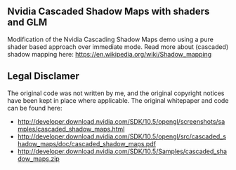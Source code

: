## Nvidia Cascaded Shadow Maps with shaders and GLM
Modification of the Nvidia Cascading Shadow Maps demo using a pure shader based approach over immediate mode. Read more about (cascaded) shadow mapping here: https://en.wikipedia.org/wiki/Shadow_mapping

## Legal Disclamer
The original code was not written by me, and the original copyright notices have been kept in place where applicable.
The original whitepaper and code can be found here:
* http://developer.download.nvidia.com/SDK/10.5/opengl/screenshots/samples/cascaded_shadow_maps.html
* http://developer.download.nvidia.com/SDK/10.5/opengl/src/cascaded_shadow_maps/doc/cascaded_shadow_maps.pdf
* http://developer.download.nvidia.com/SDK/10.5/Samples/cascaded_shadow_maps.zip
 

